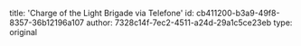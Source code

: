 title: 'Charge of the Light Brigade via Telefone'
id: cb411200-b3a9-49f8-8357-36b12196a107
author: 7328c14f-7ec2-4511-a24d-29a1c5ce23eb
type: original

